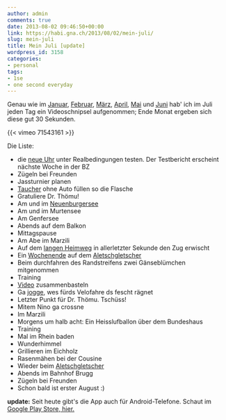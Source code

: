 ```yaml
---
author: admin
comments: true
date: 2013-08-02 09:46:50+00:00
link: https://habi.gna.ch/2013/08/02/mein-juli/
slug: mein-juli
title: Mein Juli [update]
wordpress_id: 3158
categories:
- personal
tags:
- 1se
- one second everyday
---
```


Genau wie im [Januar](https://habi.gna.ch/2013/02/01/mein-januar/), [Februar](https://habi.gna.ch/2013/03/04/mein-februar/), [März](https://habi.gna.ch/2013/04/01/mein-marz/), [April](https://habi.gna.ch/2013/05/01/mein-april/), [Mai](https://habi.gna.ch/2013/06/01/mein-mai/) und [Juni](https://habi.gna.ch/2013/07/01/mein-juni/) hab' ich im Juli jeden Tag ein Videoschnipsel aufgenommen; Ende Monat ergeben sich diese gut 30 Sekunden.

{{< vimeo 71543161 >}}

Die Liste:
* die [neue Uhr](http://getpebble.com) unter Realbedingungen testen. Der Testbericht erscheint nächste Woche in der BZ
* Zügeln bei Freunden
* Jassturnier planen
* [Taucher](http://divelog.davidhaberth%C3%BCr.ch/2013.07.04.boudry.pdf) ohne Auto füllen so die Flasche
* Gratuliere Dr. Thömu!
* Am und im [Neuenburgersee](http://divelog.davidhaberth%C3%BCr.ch/2013.07.06.robinson.pdf)
* Am und im Murtensee
* Am Genfersee
* Abends auf dem Balkon
* Mittagspause
* Am Abe im Marzili
* Auf dem [langen Heimweg](http://runkeeper.com/user/davidhaberthuer/activity/208014954?&tripIdBase36=3fuhd6) in allerletzter Sekunde den Zug erwischt
* Ein [Wochenende](http://runkeeper.com/user/davidhaberthuer/activity/208938679?) auf dem [Aletschgletscher](http://runkeeper.com/user/davidhaberthuer/activity/208939776)
* Beim durchfahren des Randstreifens zwei Gänseblümchen mitgenommen
* Training
* [Video](https://vimeo.com/70514011) zusammenbasteln
* Ga [jogge](http://runkeeper.com/user/davidhaberthuer/activity/210969595), wes fürds Velofahre ds fescht rägnet
* Letzter Punkt für Dr. Thömu. Tschüss!
* Mitem Nino ga crossne
* Im Marzili
* Morgens um halb acht: Ein Heisslufballon über dem Bundeshaus
* Training
* Mal im Rhein baden
* Wunderhimmel
* Grillieren im Eichholz
* Rasenmähen bei der Cousine
* Wieder beim [Aletschgletscher](http://runkeeper.com/user/davidhaberthuer/activity/215904921)
* Abends im Bahnhof Brugg
* Zügeln bei Freunden
* Schon bald ist erster August :)

**update:** Seit heute gibt's die App auch für Android-Telefone. Schaut im [Google Play Store, hier.](https://play.google.com/store/apps/details?id=co.touchlab.android.onesecondeveryday)
